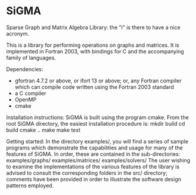 SiGMA
=====

Sparse Graph and Matrix Algebra Library: the "i" is there to have a nice acronym.

This is a library for performing operations on graphs and matrices. It is implemented
in Fortran 2003, with bindings for C and the accompanying family of languages.

Dependencies:
* gfortran 4.7.2 or above, or ifort 13 or above; or, any Fortran compiler which can
  compile code written using the Fortran 2003 standard
* a C compiler
* OpenMP
* cmake

Installation instructions:
SiGMA is built using the program cmake. From the root SiGMA directory, the easiest
installation procedure is:
  mkdir build
  cd build
  cmake ..
  make
  make test

Getting started:
In the directory examples/, you will find a series of sample programs which
demonstrate the capabilities and usage for many of the features of SiGMA. In order,
these are contained in the sub-directories:
  examples/graphs/
  examples/matrices/
  examples/solvers/
The user wishing to examine the implementations of the various features of the
library is advised to consult the corresponding folders in the src/ directory;
comments have been provided in order to illustrate the software design patterns
employed.
